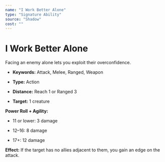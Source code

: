 ```yaml
---
name: "I Work Better Alone"
type: "Signature Ability"
source: "Shadow"
cost: ""
---
```


# I Work Better Alone

Facing an enemy alone lets you exploit their overconfidence.


- **Keywords:** Attack, Melee, Ranged, Weapon

- **Type:** Action

- **Distance:** Reach 1 or Ranged 3

- **Target:** 1 creature

**Power Roll + Agility:**


- 11 or lower: 3 damage

- 12–16: 8 damage

- 17+: 12 damage

**Effect:** If the target has no allies adjacent to them, you gain an edge on the attack.
